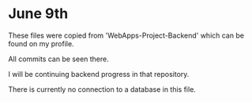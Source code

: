 # June 9th
These files were copied from 'WebApps-Project-Backend' which can be found on my profile.

All commits can be seen there.

I will be continuing backend progress in that repository.

There is currently no connection to a database in this file.
